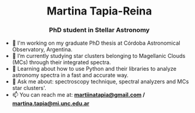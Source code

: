 <h1 align="center"> Martina Tapia-Reina </h1>
<h3 align="center">PhD student in Stellar Astronomy</h3>


- 🔭 I'm working on my graduate PhD thesis at Córdoba Astronomical Observatory, Argentina.
- 🌱 I’m currently studying star clusters belonging to Magellanic Clouds (MCs) through their integrated spectra.
- 📝 Learning about how to use Python and their libraries to analyze astronomy spectra in a fast and accurate way.
- 💬 Ask me about: spectroscopy technique, spectral analyzers and MCs star clusters'.
- 📫 You can reach me at: **martiinatapia@gmail.com / martina.tapia@mi.unc.edu.ar**



